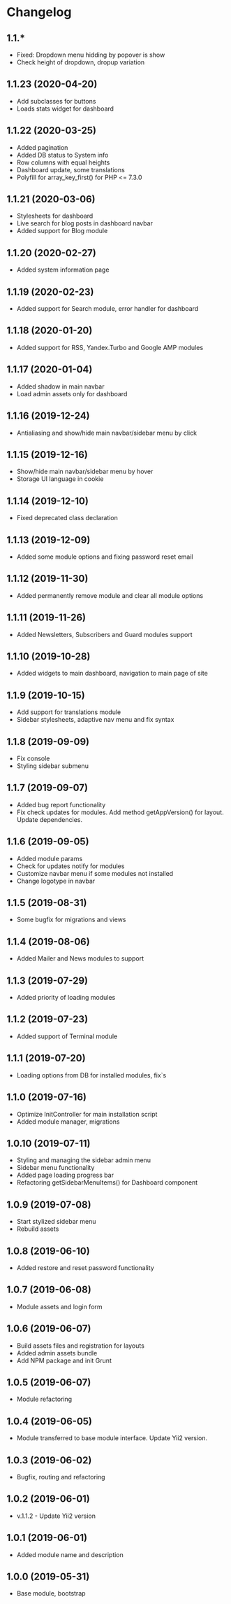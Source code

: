 Changelog
=========

## 1.1.*
 * Fixed: Dropdown menu hidding by popover is show
 * Check height of dropdown, dropup variation
 
## 1.1.23 (2020-04-20)
 * Add subclasses for buttons
 * Loads stats widget for dashboard
 
## 1.1.22 (2020-03-25)
 * Added pagination
 * Added DB status to System info
 * Row columns with equal heights
 * Dashboard update, some translations
 * Polyfill for array_key_first() for PHP <= 7.3.0
 
## 1.1.21 (2020-03-06)
 * Stylesheets for dashboard
 * Live search for blog posts in dashboard navbar
 * Added support for Blog module
 
## 1.1.20 (2020-02-27)
 * Added system information page

## 1.1.19 (2020-02-23)
 * Added support for Search module, error handler for dashboard
 
## 1.1.18 (2020-01-20)
 * Added support for RSS, Yandex.Turbo and Google AMP modules
 
## 1.1.17 (2020-01-04)
 * Added shadow in main navbar
 * Load admin assets only for dashboard
 
## 1.1.16 (2019-12-24)
 * Antialiasing and show/hide main navbar/sidebar menu by click
 
## 1.1.15 (2019-12-16)
 * Show/hide main navbar/sidebar menu by hover
 * Storage UI language in cookie
 
## 1.1.14 (2019-12-10)
 * Fixed deprecated class declaration

## 1.1.13 (2019-12-09)
 * Added some module options and fixing password reset email
 
## 1.1.12 (2019-11-30)
 * Added permanently remove module and clear all module options
 
## 1.1.11 (2019-11-26)
 * Added Newsletters, Subscribers and Guard modules support
 
## 1.1.10 (2019-10-28)
 * Added widgets to main dashboard, navigation to main page of site
 
## 1.1.9 (2019-10-15)
 * Add support for translations module
 * Sidebar stylesheets, adaptive nav menu and fix syntax
 
## 1.1.8 (2019-09-09)
 * Fix console
 * Styling sidebar submenu

## 1.1.7 (2019-09-07)
 * Added bug report functionality
 * Fix check updates for modules. Add method getAppVersion() for layout. Update dependencies.
 
## 1.1.6 (2019-09-05)
 * Added module params
 * Check for updates notify for modules
 * Customize navbar menu if some modules not installed
 * Change logotype in navbar

## 1.1.5 (2019-08-31)
 * Some bugfix for migrations and views
 
## 1.1.4 (2019-08-06)
 * Added Mailer and News modules to support

## 1.1.3 (2019-07-29)
 * Added priority of loading modules
 
## 1.1.2 (2019-07-23)
 * Added support of Terminal module 
 
## 1.1.1 (2019-07-20)
 * Loading options from DB for installed modules, fix`s

## 1.1.0 (2019-07-16)
 * Optimize InitController for main installation script
 * Added module manager, migrations

## 1.0.10 (2019-07-11)
 * Styling and managing the sidebar admin menu
 * Sidebar menu functionality
 * Added page loading progress bar
 * Refactoring getSidebarMenuItems() for Dashboard component

## 1.0.9 (2019-07-08)
 * Start stylized sidebar menu
 * Rebuild assets
 
## 1.0.8 (2019-06-10)
 * Added restore and reset password functionality
 
## 1.0.7 (2019-06-08)
 * Module assets and login form
 
## 1.0.6 (2019-06-07)
 * Build assets files and registration for layouts
 * Added admin assets bundle
 * Add NPM package and init Grunt
 
## 1.0.5 (2019-06-07)
 * Module refactoring

## 1.0.4 (2019-06-05)
 * Module transferred to base module interface. Update Yii2 version.

## 1.0.3 (2019-06-02)
 * Bugfix, routing and refactoring

## 1.0.2 (2019-06-01)
 * v.1.1.2 - Update Yii2 version
 
## 1.0.1 (2019-06-01)
 * Added module name and description
 
## 1.0.0 (2019-05-31)
 * Base module, bootstrap